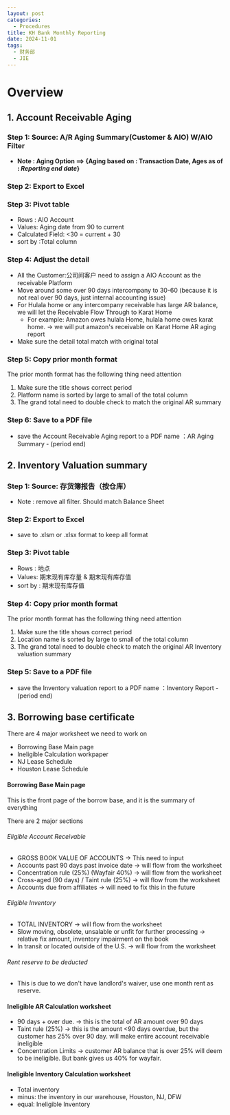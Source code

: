 ```yaml
---
layout: post
categories:
  - Procedures
title: KH Bank Monthly Reporting
date: 2024-11-01
tags:
  - 财务部
  - JIE
---
```

# Overview

## 1. Account Receivable Aging
### Step 1: Source:  A/R Aging Summary(Customer & AIO) W/AIO Filter
- **Note : Aging Option ==> {Aging based on : Transaction Date,
						 Ages as of : *Reporting end date*}** 

### Step 2: Export to Excel

### Step 3: Pivot table

- Rows : AIO Account
- Values: Aging date from 90 to current
- Calculated Field: <30  = current + 30
- sort by :Total column

### Step 4: Adjust the detail
- All the Customer:公司间客户 need to assign a AIO Account as the receivable Platform
- Move around some over 90 days intercompany to 30-60 (because it is not real over 90 days, just internal accounting issue)
- For Hulala home or any intercompany receivable has large AR balance, we will let the Receivable Flow Through to Karat Home 
	- For example: Amazon owes hulala Home, hulala home owes karat home. -> we will put amazon's receivable on Karat Home AR aging report
- Make sure the detail total match with original total

### Step 5: Copy prior month format

The prior month format has the following thing need attention
1. Make sure the title shows correct period
2. Platform name is sorted by large to small of the total column
3. The grand total need to double check to match the original AR summary

### Step 6: Save to a PDF file

- save the Account Receivable Aging report to a PDF name ：AR Aging Summary - (period end)




## 2. Inventory Valuation summary

### Step 1: Source:  存货簿报告（按仓库）
- Note : remove all filter. Should match Balance Sheet 

### Step 2: Export to Excel
- save to .xlsm or .xlsx format to keep all format

### Step 3: Pivot table

- Rows : 地点
- Values: 期末现有库存量  &  期末现有库存值
- sort by : 期末现有库存值

### Step 4: Copy prior month format

The prior month format has the following thing need attention
1. Make sure the title shows correct period
2. Location name is sorted by large to small of the total column
3. The grand total need to double check to match the original AR Inventory valuation summary
### Step 5: Save to a PDF file

- save the Inventory valuation report to a PDF name ：Inventory Report - (period end)

## 3. Borrowing base certificate

There are 4 major worksheet we need to work on
- Borrowing Base Main page
- Ineligible Calculation workpaper
- NJ Lease Schedule
- Houston Lease Schedule
#### Borrowing Base Main page

This is the front page of the borrow base, and it is the summary of everything

There are 2 major sections
###### Eligible Account Receivable

- GROSS BOOK VALUE OF ACCOUNTS  -> This need to input
- Accounts past 90 days past invoice date  -> will flow from the worksheet
- Concentration rule (25%) (Wayfair 40%)  -> will flow from the worksheet
- Cross-aged (90 days) / Taint rule (25%)  -> will flow from the worksheet
- Accounts due from affiliates -> will need to fix this in the future

###### Eligible Inventory

- TOTAL INVENTORY     -> will flow from the worksheet
- Slow moving, obsolete, unsalable or unfit for further processing  -> relative fix amount, inventory impairment on the book
- In transit or located outside of the U.S. -> will flow from the worksheet
###### Rent reserve to be deducted

- This is due to we don't have landlord's waiver, use one month rent as reserve.

#### Ineligible AR Calculation worksheet

- 90 days +  over due. -> this is the total of AR amount over 90 days
- Taint rule (25%)   -> this is the amount <90 days overdue, but the customer has 25% over 90 day. will make entire account receivable ineligible
- Concentration Limits   ->  customer AR balance that is over 25% will deem to be ineligible. But bank gives us 40% for wayfair.

#### Ineligible Inventory Calculation worksheet

- Total inventory
- minus: the inventory in our warehouse, Houston, NJ, DFW
- equal: Ineligible Inventory

